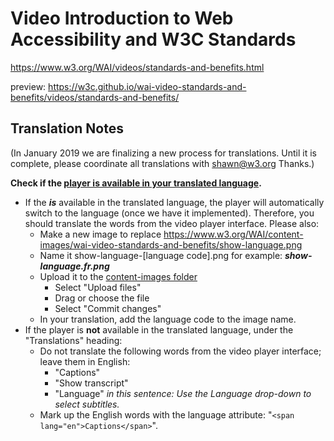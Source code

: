 # Video Introduction to Web Accessibility and W3C Standards
https://www.w3.org/WAI/videos/standards-and-benefits.html

preview: https://w3c.github.io/wai-video-standards-and-benefits/videos/standards-and-benefits/

## Translation Notes

(In January 2019 we are finalizing a new process for translations. Until it is complete, please coordinate all translations with shawn@w3.org Thanks.)

**Check if the [player is available in your translated language](https://github.com/ableplayer/ableplayer/blob/master/README.md#user-content-supported-languages).**

* If the _**is**_ available in the translated language, the player will automatically switch to the language (once we have it implemented). Therefore, you should translate the words from the video player interface. Please also:
   * Make a new image to replace https://www.w3.org/WAI/content-images/wai-video-standards-and-benefits/show-language.png
   * Name it show-language-[language code].png for example: _**show-language.fr.png**_
   * Upload it to the [content-images folder](https://github.com/w3c/wai-video-standards-and-benefits/tree/master/content-images/wai-video-standards-and-benefits)
      * Select "Upload files"
      * Drag or choose the file
      * Select "Commit changes"
   * In your translation, add the language code to the image name.
* If the player is **not** available in the translated language, under the "Translations" heading:
   * Do not translate the following words from the video player interface; leave them in English:
     * "Captions"
     * "Show transcript"
     * "Language" _in this sentence: Use the Language drop-down to select subtitles._
   * Mark up the English words with the language attribute: "`<span lang="en">Captions</span>`". 
